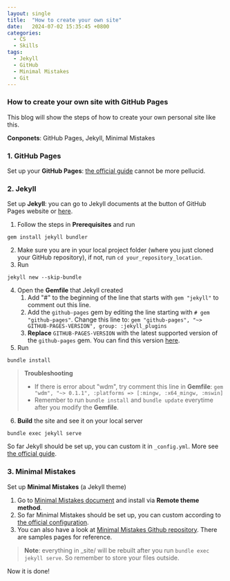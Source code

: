 ```yaml
---
layout: single
title:  "How to create your own site"
date:   2024-07-02 15:35:45 +0800
categories:
  - CS
  - Skills
tags:
  - Jekyll
  - GitHub
  - Minimal Mistakes
  - Git
---
```

### How to create your own site with GitHub Pages
This blog will show the steps of how to create your own personal site like this.

**Conponets**: GitHub Pages, Jekyll, Minimal Mistakes
### 1. GitHub Pages
Set up your **GitHub Pages**: [the official guide](https://pages.github.com/) cannot be more pellucid.
### 2. Jekyll
Set up **Jekyll**: you can go to Jekyll documents at the button of GitHub Pages website or [here](https://jekyllrb.com/docs/).
1. Follow the steps in **Prerequisites** and run 
```
gem install jekyll bundler
```
2. Make sure you are in your local project folder (where you just cloned your GitHub repository), if not, run `cd your_repository_location`.
3. Run 
```
jekyll new --skip-bundle
```
4. Open the **Gemfile** that Jekyll created
    1. Add "#" to the beginning of the line that starts with `gem "jekyll"` to comment out this line.
    2. Add the `github-pages` gem by editing the line starting with `# gem "github-pages"`. Change this line to: `gem "github-pages", "~> GITHUB-PAGES-VERSION", group: :jekyll_plugins`
    3. **Replace** `GITHUB-PAGES-VERSION` with the latest supported version of the `github-pages` gem. You can find this version [here](https://pages.github.com/versions/).
5. Run 
```
bundle install
```
> **Troubleshooting**
> - If there is error about "wdm", try comment this line in **Gemfile**: `gem "wdm", "~> 0.1.1", :platforms => [:mingw, :x64_mingw, :mswin]`
> - Remember to run `bundle install` and `bundle update` everytime after you modify the **Gemfile**.
6. **Build** the site and see it on your local server
```
bundle exec jekyll serve
```

So far Jekyll should be set up, you can custom it in `_config.yml`. More see [the official guide](https://docs.github.com/en/pages/setting-up-a-github-pages-site-with-jekyll/creating-a-github-pages-site-with-jekyll).
### 3. Minimal Mistakes
Set up **Minimal Mistakes** (a Jekyll theme)
1. Go to [Minimal Mistakes document](https://mmistakes.github.io/minimal-mistakes/docs/quick-start-guide/) and install via **Remote theme method**.
2. So far Minimal Mistakes should be set up, you can custom according to [the official configuration](https://mmistakes.github.io/minimal-mistakes/docs/configuration/).
3. You can also have a look at [Minimal Mistakes Github repository](.https://docs.github.com/en/pages/setting-up-a-github-pages-site-with-jekyll/creating-a-github-pages-site-with-jekyll). There are samples pages for reference.
>**Note**: everything in \_site/ will be rebuilt after you run `bundle exec jekyll serve`. So remember to store your files outside.

Now it is done!
